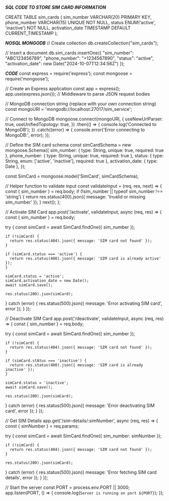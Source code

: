 ***SQL CODE TO STORE SIM CARD INFORMATION*** 

CREATE TABLE sim_cards (
    sim_number VARCHAR(20) PRIMARY KEY,
    phone_number VARCHAR(15) UNIQUE NOT NULL,
    status ENUM('active', 'inactive') NOT NULL,
    activation_date TIMESTAMP DEFAULT CURRENT_TIMESTAMP
);



***NOSQL MONGODB***
// Create collection
db.createCollection("sim_cards");

// Insert a document
db.sim_cards.insertOne({
  "sim_number": "ABC123456789",
  "phone_number": "+1234567890",
  "status": "active",
  "activation_date": new Date("2024-10-07T12:34:56Z")
});



***CODE***
const express = require('express');
const mongoose = require('mongoose');

// Create an Express application
const app = express();
app.use(express.json()); // Middleware to parse JSON request bodies

// MongoDB connection string (replace with your own connection string)
const mongoURI = 'mongodb://localhost:27017/sim_service';

// Connect to MongoDB
mongoose.connect(mongoURI, {
  useNewUrlParser: true,
  useUnifiedTopology: true,
})
.then(() => {
  console.log('Connected to MongoDB');
})
.catch((error) => {
  console.error('Error connecting to MongoDB:', error);
});

// Define the SIM card schema
const simCardSchema = new mongoose.Schema({
  sim_number: { type: String, unique: true, required: true },
  phone_number: { type: String, unique: true, required: true },
  status: { type: String, enum: ['active', 'inactive'], required: true },
  activation_date: { type: Date },
});

const SimCard = mongoose.model('SimCard', simCardSchema);

// Helper function to validate input
const validateInput = (req, res, next) => {
  const { sim_number } = req.body;
  if (!sim_number || typeof sim_number !== 'string') {
    return res.status(400).json({ message: 'Invalid or missing sim_number' });
  }
  next();
};

// Activate SIM Card
app.post('/activate', validateInput, async (req, res) => {
  const { sim_number } = req.body;

  try {
    const simCard = await SimCard.findOne({ sim_number });

    if (!simCard) {
      return res.status(404).json({ message: 'SIM card not found' });
    }

    if (simCard.status === 'active') {
      return res.status(400).json({ message: 'SIM card is already active' });
    }

    simCard.status = 'active';
    simCard.activation_date = new Date();
    await simCard.save();

    res.status(200).json(simCard);
  } catch (error) {
    res.status(500).json({ message: 'Error activating SIM card', error });
  }
});

// Deactivate SIM Card
app.post('/deactivate', validateInput, async (req, res) => {
  const { sim_number } = req.body;

  try {
    const simCard = await SimCard.findOne({ sim_number });

    if (!simCard) {
      return res.status(404).json({ message: 'SIM card not found' });
    }

    if (simCard.stAtus === 'inactive') {
      return res.status(400).json({ message: 'SIM card is already inactive' });
    }

    simCard.status = 'inactive';
    await simCard.save();

    res.status(200).json(simCard);
  } catch (error) {
    res.status(500).json({ message: 'Error deactivating SIM card', error });
  }
});

// Get SIM Details
app.get('/sim-details/:simNumber', async (req, res) => {
  const { simNumber } = req.params;

  try {
    const simCard = await SimCard.findOne({ sim_number: simNumber });

    if (!simCard) {
      return res.status(404).json({ message: 'SIM card not found' });
    }

    res.status(200).json(simCard);
  } catch (error) {
    res.status(500).json({ message: 'Error fetching SIM card details', error });
  }
});

// Start the server
const PORT = process.env.PORT || 3000;
app.listen(PORT, () => {
  console.log(`Server is running on port ${PORT}`);
});

